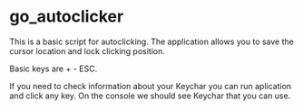 # go_autoclicker

This is a basic script for autoclicking. The application allows you to save the cursor location and lock clicking position.

Basic keys are + - ESC.

If you need to check information about your Keychar you can run aplication and click any key. On the console we should see Keychar that you can use.



